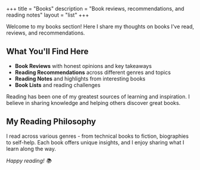 +++
title = "Books"
description = "Book reviews, recommendations, and reading notes"
layout = "list"
+++

Welcome to my books section! Here I share my thoughts on books I've read, reviews, and recommendations.

## What You'll Find Here

- **Book Reviews** with honest opinions and key takeaways
- **Reading Recommendations** across different genres and topics
- **Reading Notes** and highlights from interesting books
- **Book Lists** and reading challenges

Reading has been one of my greatest sources of learning and inspiration. I believe in sharing knowledge and helping others discover great books.

## My Reading Philosophy

I read across various genres - from technical books to fiction, biographies to self-help. Each book offers unique insights, and I enjoy sharing what I learn along the way.

*Happy reading! 📚*
